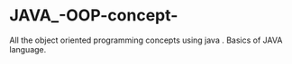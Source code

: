 # JAVA_-OOP-concept-
All the object oriented programming concepts using java . Basics of JAVA language.
